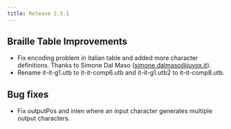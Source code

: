 ```yaml
---
title: Release 2.5.1
---
```


## Braille Table Improvements

* Fix encoding problem in italian table and added more character definitions. Thanks to Simone Dal Maso (simone.dalmaso@juvox.it).
* Rename it-it-g1.utb to it-it-comp6.utb and it-it-g1.utb2 to it-it-comp8.utb.

## Bug fixes

* Fix outputPos and inlen where an input character generates multiple output characters.

